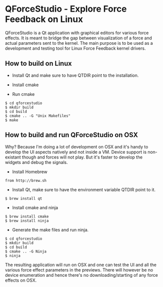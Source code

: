 QForceStudio - Explore Force Feedback on Linux
==============================================


QForceStudio is a Qt application with graphical editors for various
force effects. It is meant to bridge the gap between visualization of
a force and actual parameters sent to the kernel. The main purpose is
to be used as a development and testing tool for Linux Force Feedback
kernel drivers.


How to build on Linux
---------------------

* Install Qt and make sure to have QTDIR point to the installation.

* Install cmake

* Run cmake

~~~
$ cd qforcestudio
$ mkdir build
$ cd build
$ cmake .. -G "Unix Makefiles"
$ make
~~~


How to build and run QForceStudio on OSX
----------------------------------------

Why? Because I'm doing a lot of development on OSX and it's handy to
develop the UI aspects natively and not inside a VM. Device support is
non-existant though and forces will not play. But it's faster to develop
the widgets and debug the signals.


* Install Homebrew

~~~
from http://brew.sh
~~~

* Install Qt, make sure to have the environment variable QTDIR point
  to it.

~~~
$ brew install qt
~~~

* Install cmake and ninja

~~~
$ brew install cmake
$ brew install ninja
~~~

* Generate the make files and run ninja.

~~~
$ cd qforcestudio
$ mkdir build
$ cd build
$ cmake .. -G Ninja
$ ninja
~~~

The resulting application will run on OSX and one can test the UI and
all the various force effect parameters in the previews. There will
however be no device enumeration and hence there's no
downloading/starting of any force effects on OSX.
